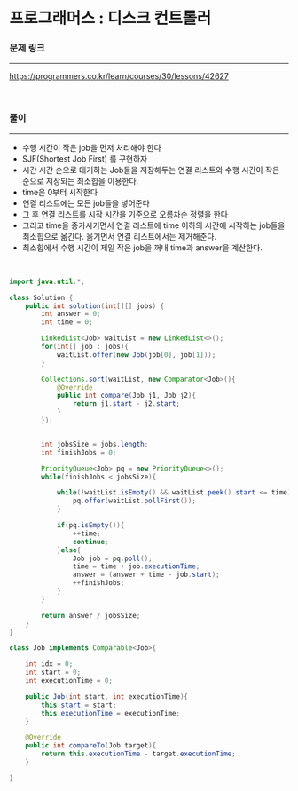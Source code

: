 프로그래머스 : 디스크 컨트롤러
===

### 문제 링크
---

https://programmers.co.kr/learn/courses/30/lessons/42627

<br>

### 풀이
---

- 수행 시간이 작은 job을 먼저 처리해야 한다
- SJF(Shortest Job First) 를 구현하자
- 시간 시간 순으로 대기하는 Job들을 저장해두는 연결 리스트와 수행 시간이 작은 순으로 저장되는 최소힙을 이용한다.
- time은 0부터 시작한다
- 연결 리스트에는 모든 job들을 넣어준다
- 그 후 연결 리스트를 시작 시간을 기준으로 오름차순 정렬을 한다
- 그리고 time을 증가시키면서 연결 리스트에 time 이하의 시간에 시작하는 job들을 최소힙으로 옮긴다. 옮기면서 연결 리스트에서는 제거해준다.
- 최소힙에서 수행 시간이 제일 작은 job을 꺼내 time과 answer을 계산한다.


<br>

```java
import java.util.*;

class Solution {
    public int solution(int[][] jobs) {
        int answer = 0;
        int time = 0;

        LinkedList<Job> waitList = new LinkedList<>();
        for(int[] job : jobs){
            waitList.offer(new Job(job[0], job[1]));
        }

        Collections.sort(waitList, new Comparator<Job>(){
            @Override
            public int compare(Job j1, Job j2){
                return j1.start - j2.start;
            }
        });


        int jobsSize = jobs.length;
        int finishJobs = 0;

        PriorityQueue<Job> pq = new PriorityQueue<>();
        while(finishJobs < jobsSize){

            while(!waitList.isEmpty() && waitList.peek().start <= time){
                pq.offer(waitList.pollFirst());
            }

            if(pq.isEmpty()){
                ++time;
                continue;
            }else{
                Job job = pq.poll();
                time = time + job.executionTime;
                answer = (answer + time - job.start);
                ++finishJobs;
            }
        }

        return answer / jobsSize;
    }
}

class Job implements Comparable<Job>{

    int idx = 0;
    int start = 0;
    int executionTime = 0;

    public Job(int start, int executionTime){
        this.start = start;
        this.executionTime = executionTime;
    }

    @Override
    public int compareTo(Job target){
        return this.executionTime - target.executionTime;
    }

}
```
